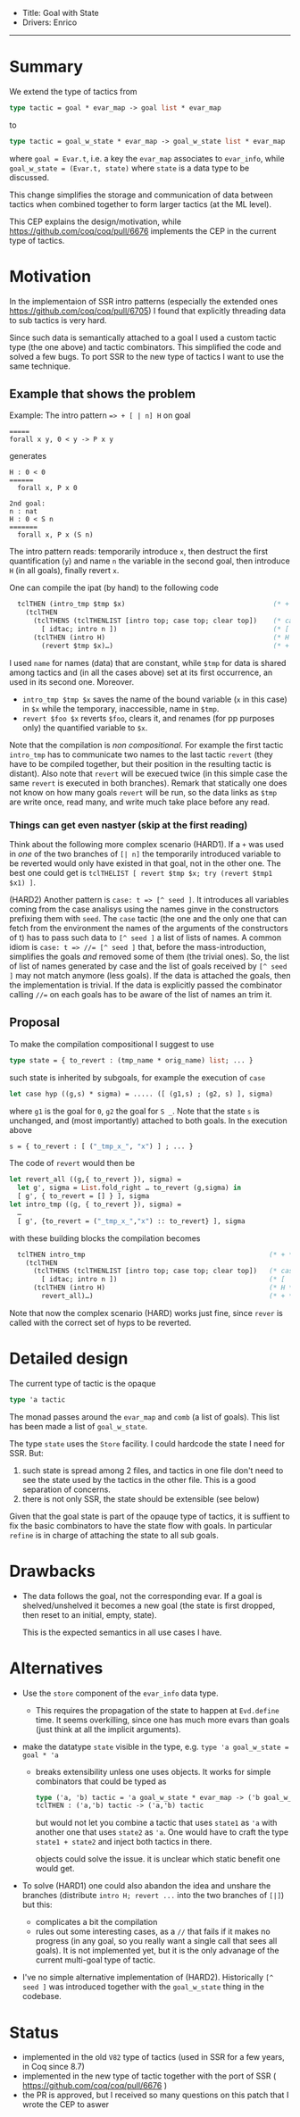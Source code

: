 - Title: Goal with State
- Drivers: Enrico

----

# Summary

We extend the type of tactics from
```ocaml
type tactic = goal * evar_map -> goal list * evar_map
```
to
```ocaml
type tactic = goal_w_state * evar_map -> goal_w_state list * evar_map
```
where `goal = Evar.t`, i.e. a key the `evar_map` associates to `evar_info`,
while `goal_w_state = (Evar.t, state)` where `state` is a data type to be discussed.

This change simplifies the storage and communication of data between
tactics when combined together to form larger tactics (at the ML level).

This CEP explains the design/motivation, while https://github.com/coq/coq/pull/6676 
implements the CEP in the current type of tactics.

# Motivation

In the implementaion of SSR intro patterns (especially the extended ones https://github.com/coq/coq/pull/6705)
I found that explicitly threading data to sub tactics is very hard.

Since such data is semantically attached to a goal I used a custom tactic type (the one above) and tactic combinators.
This simplified the code and solved a few bugs. To port SSR to the new type of tactics I want to use the same technique.

## Example that shows the problem

Example: The intro pattern `=> + [ | n] H` on goal
```coq
=====
forall x y, 0 < y -> P x y
```
generates
```coq
H : 0 < 0
======
  forall x, P x 0

2nd goal:
n : nat
H : 0 < S n 
=======
  forall x, P x (S n)
```
The intro pattern reads: temporarily introduce `x`, then destruct the first quantification (`y`) and name `n` the
variable in the second goal, then introduce `H` (in all goals), finally revert `x`.

One can compile the ipat (by hand) to the following code

```ocaml
  tclTHEN (intro_tmp $tmp $x)                                     (* + *)
    (tclTHEN          
      (tclTHENS (tclTHENLIST [intro top; case top; clear top])    (* case *)
        [ idtac; intro n ])                                       (* [ | n ] *)
      (tclTHEN (intro H)                                          (* H *)
        (revert $tmp $x)…)                                        (* + *)                        
```

I used `name` for names (data) that are constant, while `$tmp` for data is
shared among tactics and (in all the cases above) set at its first occurrence,
an used in its second one. Moreover.
- `intro_tmp $tmp $x` saves the name of the bound variable (`x` in this case) in `$x` while the temporary, inaccessible,
   name in `$tmp`.
- `revert $foo $x` reverts `$foo`, clears it, and renames (for pp purposes only) the quantified variable to `$x`.

Note that the compilation is *non compositional*. For example the first tactic `intro_tmp`
has to communicate two names to the last tactic `revert` (they have to be compiled together,
but their position in the resulting tactic is distant). Also note that `revert` will be execued
twice (in this simple case the same `revert` is executed in both branches).  Remark that statically
one does not know on how many goals `revert` will be run, so the data links as `$tmp` are write once,
read many, and write much take place before any read.  

### Things can get even nastyer (skip at the first reading)

Think about the following more complex scenario (HARD1).
If a `+` was used in *one* of the two branches of `[| n]` the temporarily 
introduced variable to be reverted
would only have existed in that goal, not in the other one. The best one could get is 
`tclTHELIST [ revert $tmp $x; try (revert $tmp1 $x1) ]`. 

(HARD2) Another pattern is `case: t => [^ seed ]`. It introduces all variables coming
from the case analisys using the names ginve in the constructors prefixing them
with `seed`. The `case` tactic (the one and the only one that can fetch
from the environment the names of the arguments of the constructors of t)
has to pass such data to `[^ seed ]` a list of lists of names.
A common idiom is `case: t => //= [^ seed ]` that, before the mass-introduction,
simplifies the goals *and* removed some of them (the trivial ones).
So, the list of list of names generated by case and the list of goals
received by `[^ seed ]` may not match anymore (less goals). If the data is attached
the goals, then the implementation is trivial. If the data is explicitly passed
the combinator calling `//=` on each goals has to be aware of the list of names an 
trim it.

## Proposal

To make the compilation compositional I suggest to use
```ocaml
type state = { to_revert : (tmp_name * orig_name) list; ... }
```
such state is inherited by subgoals, for example the execution of `case`
```ocaml
let case hyp ((g,s) * sigma) = ..... ([ (g1,s) ; (g2, s) ], sigma)
```
where `g1` is the goal for `0`, `g2` the goal for `S _`. Note that the state `s` is unchanged, and
(most importantly) attached to both goals. In the execution above
```ocaml
s = { to_revert : [ ("_tmp_x_", "x") ] ; ... }
```
The code of `revert` would then be
```ocaml
let revert_all ((g,{ to_revert }), sigma) =
  let g', sigma = List.fold_right … to_revert (g,sigma) in
  [ g', { to_revert = [] } ], sigma
let intro_tmp ((g, { to_revert }), sigma) =
  …
  [ g', {to_revert = ("_tmp_x_","x") :: to_revert} ], sigma
```
with these building blocks the compilation becomes

```ocaml
  tclTHEN intro_tmp                                              (* + *)
    (tclTHEN
      (tclTHENS (tclTHENLIST [intro top; case top; clear top])   (* case *)
        [ idtac; intro n ])                                      (* [ | n] *)
      (tclTHEN (intro H)                                         (* H *)
        revert_all)…)                                            (* + *)
```

Note that now the complex scenario (HARD) works just fine, since `rever` is called
with the correct set of hyps to be reverted.

# Detailed design

The current type of tactic is the opaque
```ocaml
type 'a tactic
```
The monad passes around the `evar_map` and `comb` (a list of goals).
This list has been made a list of `goal_w_state`.

The type `state` uses the `Store` facility.
I could hardcode the state I need for SSR. But:
1. such state is spread among 2 files, and tactics in one file don't need to see the
   state used by the tactics in the other file.  This is a good separation of concerns.
1. there is not only SSR, the state should be extensible (see below)

Given that the goal state is part of the opauqe type of tactics, it is suffient to
fix the basic combinators to have the state flow with goals. In particular `refine`
is in charge of attaching the state to all sub goals.

# Drawbacks

- The data follows the goal, not the corresponding evar. 
  If a goal is shelved/unshelved it becomes a new goal (the state is first dropped, 
  then reset to an initial, empty, state).
  
  This is the expected semantics in all use cases I have.

# Alternatives

- Use the `store` component of the `evar_info` data type. 
  + This requires the propagation of the state to happen at `Evd.define` time. 
    It seems overkilling, since one has much more evars than goals (just think at all the implicit arguments).
    
- make the datatype `state` visible in the type, e.g. `type 'a goal_w_state = goal * 'a`
  + breaks extensibility unless one uses objects.  It works for simple combinators that could be typed as
    ```ocaml
    type ('a, 'b) tactic = 'a goal_w_state * evar_map -> ('b goal_w_state) list * evar_map
    tclTHEN : ('a,'b) tactic -> ('a,'b) tactic
    ```
    but would not let you combine a tactic that uses `state1` as `'a` with
    another one that uses `state2` as `'a`. One would have to craft
    the type `state1 + state2` and inject both tactics in there.
    
    objects could solve the issue. it is unclear which static benefit one would get.
    
 - To solve (HARD1) one could also abandon the idea and unshare the branches (distribute `intro H; revert ...` into the two branches
   of `[|]`) but this:
   - complicates a bit the compilation
   - rules out some interesting cases, as a `//` that fails if it makes no progress (in any goal, so you really want
     a single call that sees all goals). It is not implemented yet, but it is the only advanage of the current
     multi-goal type of tactic.

- I've no simple alternative implementation of (HARD2). Historically `[^ seed ]` was introduced together
  with the `goal_w_state` thing in the codebase.

# Status

- implemented in the old `V82` type of tactics (used in SSR for a few years, in Coq since 8.7)
- implemented in the new type of tactic together with the port of SSR ( https://github.com/coq/coq/pull/6676 )
- the PR is approved, but I received so many questions on this patch that I wrote the CEP to aswer

